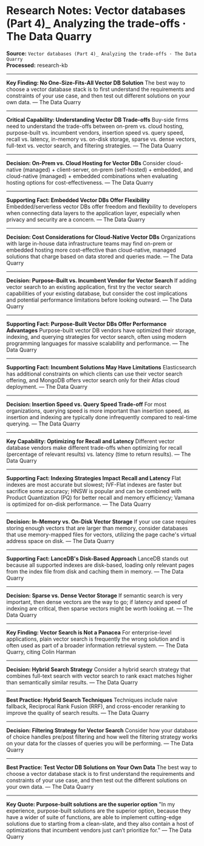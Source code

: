 # Research Notes: Vector databases (Part 4)_ Analyzing the trade-offs · The Data Quarry

**Source:** `Vector databases (Part 4)_ Analyzing the trade-offs · The Data Quarry`  
**Processed:** research-kb

---

**Key Finding: No One-Size-Fits-All Vector DB Solution**
The best way to choose a vector database stack is to first understand the requirements and constraints of your use case, and then test out different solutions on your own data. — The Data Quarry

---

**Critical Capability: Understanding Vector DB Trade-offs**
Buy-side firms need to understand the trade-offs between on-prem vs. cloud hosting, purpose-built vs. incumbent vendors, insertion speed vs. query speed, recall vs. latency, in-memory vs. on-disk storage, sparse vs. dense vectors, full-text vs. vector search, and filtering strategies. — The Data Quarry

---

**Decision: On-Prem vs. Cloud Hosting for Vector DBs**
Consider cloud-native (managed) + client-server, on-prem (self-hosted) + embedded, and cloud-native (managed) + embedded combinations when evaluating hosting options for cost-effectiveness. — The Data Quarry

---

**Supporting Fact: Embedded Vector DBs Offer Flexibility**
Embedded/serverless vector DBs offer freedom and flexibility to developers when connecting data layers to the application layer, especially when privacy and security are a concern. — The Data Quarry

---

**Decision: Cost Considerations for Cloud-Native Vector DBs**
Organizations with large in-house data infrastructure teams may find on-prem or embedded hosting more cost-effective than cloud-native, managed solutions that charge based on data stored and queries made. — The Data Quarry

---

**Decision: Purpose-Built vs. Incumbent Vendor for Vector Search**
If adding vector search to an existing application, first try the vector search capabilities of your existing database, but consider the cost implications and potential performance limitations before looking outward. — The Data Quarry

---

**Supporting Fact: Purpose-Built Vector DBs Offer Performance Advantages**
Purpose-built vector DB vendors have optimized their storage, indexing, and querying strategies for vector search, often using modern programming languages for massive scalability and performance. — The Data Quarry

---

**Supporting Fact: Incumbent Solutions May Have Limitations**
Elasticsearch has additional constraints on which clients can use their vector search offering, and MongoDB offers vector search only for their Atlas cloud deployment. — The Data Quarry

---

**Decision: Insertion Speed vs. Query Speed Trade-off**
For most organizations, querying speed is more important than insertion speed, as insertion and indexing are typically done infrequently compared to real-time querying. — The Data Quarry

---

**Key Capability: Optimizing for Recall and Latency**
Different vector database vendors make different trade-offs when optimizing for recall (percentage of relevant results) vs. latency (time to return results). — The Data Quarry

---

**Supporting Fact: Indexing Strategies Impact Recall and Latency**
Flat indexes are most accurate but slowest; IVF-Flat indexes are faster but sacrifice some accuracy; HNSW is popular and can be combined with Product Quantization (PQ) for better recall and memory efficiency; Vamana is optimized for on-disk performance. — The Data Quarry

---

**Decision: In-Memory vs. On-Disk Vector Storage**
If your use case requires storing enough vectors that are larger than memory, consider databases that use memory-mapped files for vectors, utilizing the page cache's virtual address space on disk. — The Data Quarry

---

**Supporting Fact: LanceDB's Disk-Based Approach**
LanceDB stands out because all supported indexes are disk-based, loading only relevant pages from the index file from disk and caching them in memory. — The Data Quarry

---

**Decision: Sparse vs. Dense Vector Storage**
If semantic search is very important, then dense vectors are the way to go; if latency and speed of indexing are critical, then sparse vectors might be worth looking at. — The Data Quarry

---

**Key Finding: Vector Search is Not a Panacea**
For enterprise-level applications, plain vector search is frequently the wrong solution and is often used as part of a broader information retrieval system. — The Data Quarry, citing Colin Harman

---

**Decision: Hybrid Search Strategy**
Consider a hybrid search strategy that combines full-text search with vector search to rank exact matches higher than semantically similar results. — The Data Quarry

---

**Best Practice: Hybrid Search Techniques**
Techniques include naive fallback, Reciprocal Rank Fusion (RRF), and cross-encoder reranking to improve the quality of search results. — The Data Quarry

---

**Decision: Filtering Strategy for Vector Search**
Consider how your database of choice handles pre/post filtering and how well the filtering strategy works on your data for the classes of queries you will be performing. — The Data Quarry

---

**Best Practice: Test Vector DB Solutions on Your Own Data**
The best way to choose a vector database stack is to first understand the requirements and constraints of your use case, and then test out the different solutions on your own data. — The Data Quarry

---

**Key Quote: Purpose-built solutions are the superior option**
"In my experience, purpose-built solutions are the superior option, because they have a wider of suite of functions, are able to implement cutting-edge solutions due to starting from a clean-slate, and they also contain a host of optimizations that incumbent vendors just can’t prioritize for." — The Data Quarry